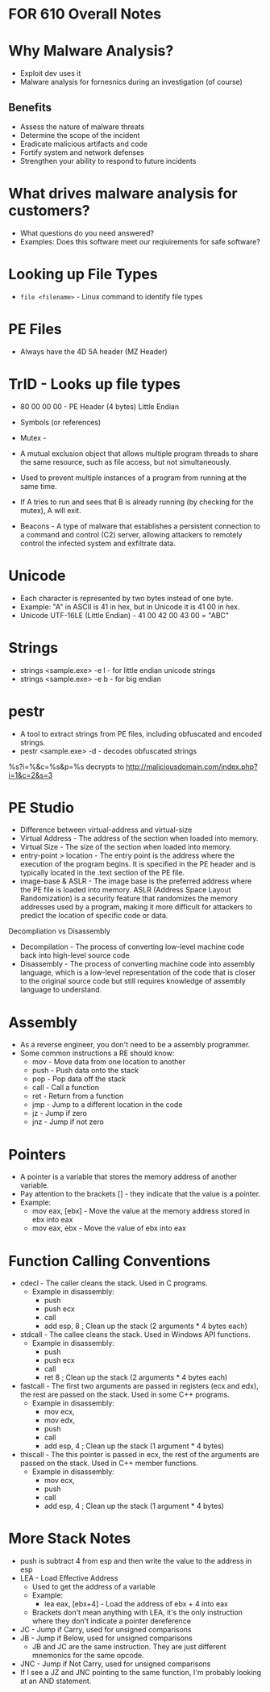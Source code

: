 # FOR 610 Overall Notes

# Why Malware Analysis?
- Exploit dev uses it
- Malware analysis for fornesnics during an investigation (of course)

## Benefits
- Assess the nature of malware threats
- Determine the scope of the incident
- Eradicate malicious artifacts and code
- Fortify system and network defenses
- Strengthen your ability to respond to future incidents

# What drives malware analysis for customers?
- What questions do you need answered?
- Examples: Does this software meet our reqiuirements for safe software?


# Looking up File Types
- `file <filename>` - Linux command to identify file types

# PE Files
- Always have the 4D 5A header (MZ Header)

# TrID - Looks up file types

- 80 00 00 00 - PE Header (4 bytes) Little Endian

- Symbols (or references)

- Mutex -
- A mutual exclusion object that allows multiple program threads to share the same resource, such as file access, but not simultaneously.
- Used to prevent multiple instances of a program from running at the same time.
- If A tries to run and sees that B is already running (by checking for the mutex), A will exit.

- Beacons - A type of malware that establishes a persistent connection to a command and control (C2) server, allowing attackers to remotely control the infected system and exfiltrate data.

# Unicode
- Each character is represented by two bytes instead of one byte.
- Example: "A" in ASCII is 41 in hex, but in Unicode it is 41 00 in hex.
- Unicode UTF-16LE (Little Endian) - 41 00 42 00 43 00 = "ABC"


# Strings
- strings <sample.exe> -e l - for little endian unicode strings
- strings <sample.exe> -e b - for big endian

# pestr
- A tool to extract strings from PE files, including obfuscated and encoded strings.
- pestr <sample.exe> -d - decodes obfuscated strings


%s?i=%&c=%s&p=%s decrypts to
http://maliciousdomain.com/index.php?i=1&c=2&s=3

# PE Studio
- Difference between virtual-address and virtual-size
- Virtual Address - The address of the section when loaded into memory.
- Virtual Size - The size of the section when loaded into memory.
- entry-point > location - The entry point is the address where the execution of the program begins. It is specified in the PE header and is typically located in the .text section of the PE file.
- image-base & ASLR - The image base is the preferred address where the PE file is loaded into memory. ASLR (Address Space Layout Randomization) is a security feature that randomizes the memory addresses used by a program, making it more difficult for attackers to predict the location of specific code or data.

Decompliation vs Disassembly
- Decompilation - The process of converting low-level machine code back into high-level source code
- Disassembly - The process of converting machine code into assembly language, which is a low-level representation of the code that is closer to the original source code but still requires knowledge of assembly language to understand.

# Assembly
- As a reverse engineer, you don't need to be a assembly programmer.
- Some common instructions a RE should know:
    - mov - Move data from one location to another
    - push - Push data onto the stack
    - pop - Pop data off the stack
    - call - Call a function
    - ret - Return from a function
    - jmp - Jump to a different location in the code
    - jz - Jump if zero
    - jnz - Jump if not zero

# Pointers
- A pointer is a variable that stores the memory address of another variable.
- Pay attention to the brackets [] - they indicate that the value is a pointer.
- Example:
    - mov eax, [ebx] - Move the value at the memory address stored in   ebx into eax
    - mov eax, ebx - Move the value of ebx into eax

# Function Calling Conventions
- cdecl - The caller cleans the stack. Used in C programs.
    - Example in disassembly:
        - push 
        - push ecx
        - call <function>
        - add esp, 8  ; Clean up the stack (2 arguments * 4 bytes each)
- stdcall - The callee cleans the stack. Used in Windows API functions.
    - Example in disassembly:
        - push 
        - push ecx
        - call <function>
        - ret 8  ; Clean up the stack (2 arguments * 4 bytes each)
- fastcall - The first two arguments are passed in registers (ecx and edx), the rest are passed on the stack. Used in some C++ programs.
    - Example in disassembly:
        - mov ecx, <arg1>
        - mov edx, <arg2>
        - push <arg3>
        - call <function>
        - add esp, 4  ; Clean up the stack (1 argument * 4 bytes)
- thiscall - The this pointer is passed in ecx, the rest of the arguments are passed on the stack. Used in C++ member functions.
    - Example in disassembly:
        - mov ecx, <this>
        - push <arg1>
        - call <function>
        - add esp, 4  ; Clean up the stack (1 argument * 4 bytes)

# More Stack Notes
- push is subtract 4 from esp and then write the value to the address in esp
- LEA - Load Effective Address
    - Used to get the address of a variable
    - Example:
        - lea eax, [ebx+4] - Load the address of ebx + 4 into eax
    - Brackets don't mean anything with LEA, it's the only instruction where they don't indicate a pointer dereference
- JC - Jump if Carry, used for unsigned comparisons
- JB - Jump if Below, used for unsigned comparisons
    - JB and JC are the same instruction. They are just different mnemonics for the same opcode.
- JNC - Jump if Not Carry, used for unsigned comparisons
- If I see a JZ and JNC pointing to the same function, I'm probably looking at an AND statement.